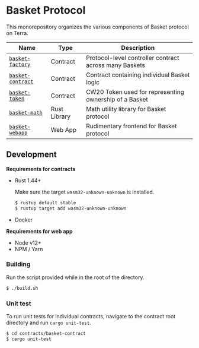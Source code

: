 # Basket Protocol

This monorepository organizes the various components of Basket protocol on Terra.

| Name                                            | Type         | Description                                            |
| ----------------------------------------------- | ------------ | ------------------------------------------------------ |
| [`basket-factory`](#)                           | Contract     | Protocol-level controller contract across many Baskets |
| [`basket-contract`](contracts/basket-contract/) | Contract     | Contract containing individual Basket logic            |
| [`basket-token`](contracts/basket-token/)       | Contract     | CW20 Token used for representing ownership of a Basket |
| [`basket-math`](libraries/basket-math/)         | Rust Library | Math utility library for Basket protocol               |
| [`basket-webapp`](basket-web-app/)              | Web App      | Rudimentary frontend for Basket protocol               |

## Development

**Requirements for contracts**

- Rust 1.44+

  Make sure the target `wasm32-unknown-unknown` is installed.

  ```bash
  $ rustup default stable
  $ rustup target add wasm32-unknown-unknown
  ```

- Docker

**Requirements for web app**

- Node v12+
- NPM / Yarn

### Building

Run the script provided while in the root of the directory.

```bash
$ ./build.sh
```

### Unit test

To run unit tests for individual contracts, navigate to the contract root directory and run `cargo unit-test`.

```bash
$ cd contracts/basket-contract
$ cargo unit-test
```
